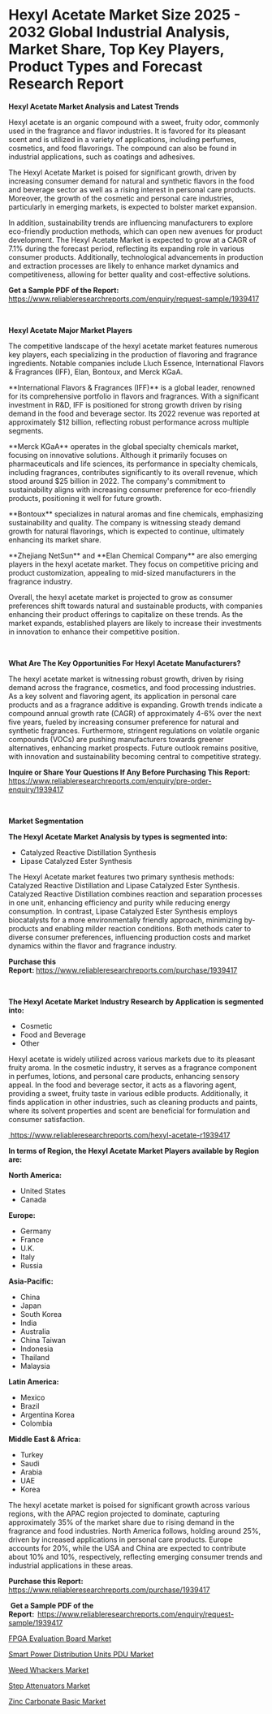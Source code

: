 <p><h1>Hexyl Acetate Market Size 2025 - 2032 Global Industrial Analysis, Market Share, Top Key Players, Product Types and Forecast Research Report</h1></p><p><strong>Hexyl Acetate Market Analysis and Latest Trends</strong></p>
<p><p>Hexyl acetate is an organic compound with a sweet, fruity odor, commonly used in the fragrance and flavor industries. It is favored for its pleasant scent and is utilized in a variety of applications, including perfumes, cosmetics, and food flavorings. The compound can also be found in industrial applications, such as coatings and adhesives. </p><p>The Hexyl Acetate Market is poised for significant growth, driven by increasing consumer demand for natural and synthetic flavors in the food and beverage sector as well as a rising interest in personal care products. Moreover, the growth of the cosmetic and personal care industries, particularly in emerging markets, is expected to bolster market expansion. </p><p>In addition, sustainability trends are influencing manufacturers to explore eco-friendly production methods, which can open new avenues for product development. The Hexyl Acetate Market is expected to grow at a CAGR of 7.1% during the forecast period, reflecting its expanding role in various consumer products. Additionally, technological advancements in production and extraction processes are likely to enhance market dynamics and competitiveness, allowing for better quality and cost-effective solutions.</p></p>
<p><strong>Get a Sample PDF of the Report:&nbsp;</strong> <a href="https://www.reliableresearchreports.com/enquiry/request-sample/1939417?utm_campaign=28&utm_medium=2&utm_source=Github&utm_content=ia&utm_term=31012025&utm_id=hexyl-acetate">https://www.reliableresearchreports.com/enquiry/request-sample/1939417</a></p>
<p>&nbsp;</p>
<p><strong>Hexyl Acetate Major Market Players</strong></p>
<p><p>The competitive landscape of the hexyl acetate market features numerous key players, each specializing in the production of flavoring and fragrance ingredients. Notable companies include Lluch Essence, International Flavors & Fragrances (IFF), Elan, Bontoux, and Merck KGaA.</p><p>**International Flavors & Fragrances (IFF)** is a global leader, renowned for its comprehensive portfolio in flavors and fragrances. With a significant investment in R&D, IFF is positioned for strong growth driven by rising demand in the food and beverage sector. Its 2022 revenue was reported at approximately $12 billion, reflecting robust performance across multiple segments.</p><p>**Merck KGaA** operates in the global specialty chemicals market, focusing on innovative solutions. Although it primarily focuses on pharmaceuticals and life sciences, its performance in specialty chemicals, including fragrances, contributes significantly to its overall revenue, which stood around $25 billion in 2022. The company's commitment to sustainability aligns with increasing consumer preference for eco-friendly products, positioning it well for future growth.</p><p>**Bontoux** specializes in natural aromas and fine chemicals, emphasizing sustainability and quality. The company is witnessing steady demand growth for natural flavorings, which is expected to continue, ultimately enhancing its market share.</p><p>**Zhejiang NetSun** and **Elan Chemical Company** are also emerging players in the hexyl acetate market. They focus on competitive pricing and product customization, appealing to mid-sized manufacturers in the fragrance industry.</p><p>Overall, the hexyl acetate market is projected to grow as consumer preferences shift towards natural and sustainable products, with companies enhancing their product offerings to capitalize on these trends. As the market expands, established players are likely to increase their investments in innovation to enhance their competitive position.</p></p>
<p>&nbsp;</p>
<p><strong>What Are The Key Opportunities For Hexyl Acetate Manufacturers?</strong></p>
<p><p>The hexyl acetate market is witnessing robust growth, driven by rising demand across the fragrance, cosmetics, and food processing industries. As a key solvent and flavoring agent, its application in personal care products and as a fragrance additive is expanding. Growth trends indicate a compound annual growth rate (CAGR) of approximately 4-6% over the next five years, fueled by increasing consumer preference for natural and synthetic fragrances. Furthermore, stringent regulations on volatile organic compounds (VOCs) are pushing manufacturers towards greener alternatives, enhancing market prospects. Future outlook remains positive, with innovation and sustainability becoming central to competitive strategy.</p></p>
<p><strong>Inquire or Share Your Questions If Any Before Purchasing This Report:</strong> <a href="https://www.reliableresearchreports.com/enquiry/pre-order-enquiry/1939417?utm_campaign=28&utm_medium=2&utm_source=Github&utm_content=ia&utm_term=31012025&utm_id=hexyl-acetate">https://www.reliableresearchreports.com/enquiry/pre-order-enquiry/1939417</a></p>
<p>&nbsp;</p>
<p><strong>Market Segmentation</strong></p>
<p><strong>The Hexyl Acetate Market Analysis by types is segmented into:</strong></p>
<p><ul><li>Catalyzed Reactive Distillation Synthesis</li><li>Lipase Catalyzed Ester Synthesis</li></ul></p>
<p><p>The Hexyl Acetate market features two primary synthesis methods: Catalyzed Reactive Distillation and Lipase Catalyzed Ester Synthesis. Catalyzed Reactive Distillation combines reaction and separation processes in one unit, enhancing efficiency and purity while reducing energy consumption. In contrast, Lipase Catalyzed Ester Synthesis employs biocatalysts for a more environmentally friendly approach, minimizing by-products and enabling milder reaction conditions. Both methods cater to diverse consumer preferences, influencing production costs and market dynamics within the flavor and fragrance industry.</p></p>
<p><strong>Purchase this Report:&nbsp;</strong><a href="https://www.reliableresearchreports.com/purchase/1939417?utm_campaign=28&utm_medium=2&utm_source=Github&utm_content=ia&utm_term=31012025&utm_id=hexyl-acetate">https://www.reliableresearchreports.com/purchase/1939417</a></p>
<p>&nbsp;</p>
<p><strong>The Hexyl Acetate Market Industry Research by Application is segmented into:</strong></p>
<p><ul><li>Cosmetic</li><li>Food and Beverage</li><li>Other</li></ul></p>
<p><p>Hexyl acetate is widely utilized across various markets due to its pleasant fruity aroma. In the cosmetic industry, it serves as a fragrance component in perfumes, lotions, and personal care products, enhancing sensory appeal. In the food and beverage sector, it acts as a flavoring agent, providing a sweet, fruity taste in various edible products. Additionally, it finds application in other industries, such as cleaning products and paints, where its solvent properties and scent are beneficial for formulation and consumer satisfaction.</p></p>
<p><a href="https://www.reliableresearchreports.com/hexyl-acetate-r1939417?utm_campaign=28&utm_medium=2&utm_source=Github&utm_content=ia&utm_term=31012025&utm_id=hexyl-acetate">&nbsp;https://www.reliableresearchreports.com/hexyl-acetate-r1939417</a></p>
<p><strong>In terms of Region, the Hexyl Acetate Market Players available by Region are:</strong></p>
<p>
    <p> <strong> North America: </strong>
        <ul>
            <li>United States</li>
            <li>Canada</li>
        </ul>
        </p> 
    <p> <strong> Europe: </strong>
        <ul>
            <li>Germany</li>
            <li>France</li>
            <li>U.K.</li>
            <li>Italy</li>
            <li>Russia</li>
        </ul>
        </p> 
    <p> <strong> Asia-Pacific: </strong>
        <ul>
            <li>China</li>
            <li>Japan</li>
            <li>South Korea</li>
            <li>India</li>
            <li>Australia</li>
            <li>China Taiwan</li>
            <li>Indonesia</li>
            <li>Thailand</li>
            <li>Malaysia</li>
        </ul>
        </p> 
    <p> <strong> Latin America: </strong>
        <ul>
            <li>Mexico</li>
            <li>Brazil</li>
            <li>Argentina Korea</li>
            <li>Colombia</li>
        </ul>
        </p> 
    <p> <strong> Middle East & Africa: </strong>
        <ul>
            <li>Turkey</li>
            <li>Saudi</li>
            <li>Arabia</li>
            <li>UAE</li>
            <li>Korea</li>
        </ul>
    </p>
    </p>
<p><p>The hexyl acetate market is poised for significant growth across various regions, with the APAC region projected to dominate, capturing approximately 35% of the market share due to rising demand in the fragrance and food industries. North America follows, holding around 25%, driven by increased applications in personal care products. Europe accounts for 20%, while the USA and China are expected to contribute about 10% and 10%, respectively, reflecting emerging consumer trends and industrial applications in these areas.</p></p>
<p><strong>Purchase this Report: </strong><a href="https://www.reliableresearchreports.com/purchase/1939417?utm_campaign=28&utm_medium=2&utm_source=Github&utm_content=ia&utm_term=31012025&utm_id=hexyl-acetate">https://www.reliableresearchreports.com/purchase/1939417</a></p>
<p>&nbsp;<strong>Get a Sample PDF of the Report:&nbsp;&nbsp;</strong><a href="https://www.reliableresearchreports.com/enquiry/request-sample/1939417?utm_campaign=28&utm_medium=2&utm_source=Github&utm_content=ia&utm_term=31012025&utm_id=hexyl-acetate">https://www.reliableresearchreports.com/enquiry/request-sample/1939417</a></p>
<p><strong></strong></p>
<p><p><a href="https://www.linkedin.com/pulse/fpga-evaluation-board-market-size-share-analysis-growth-trends-uvvte?utm_campaign=28&utm_medium=2&utm_source=Github&utm_content=ia&utm_term=31012025&utm_id=hexyl-acetate">FPGA Evaluation Board Market</a></p><p><a href="https://www.linkedin.com/pulse/market-research-report-growth-smart-power-distribution-sczwe?utm_campaign=28&utm_medium=2&utm_source=Github&utm_content=ia&utm_term=31012025&utm_id=hexyl-acetate">Smart Power Distribution Units PDU Market</a></p><p><a href="https://github.com/locarol73/Market-Research-Report-List-1/blob/main/weed-whackers-market.md?utm_campaign=28&utm_medium=2&utm_source=Github&utm_content=ia&utm_term=31012025&utm_id=hexyl-acetate">Weed Whackers Market</a></p><p><a href="https://www.linkedin.com/pulse/industry-analysis-technological-advancements-step-attenuators-hb2de?utm_campaign=28&utm_medium=2&utm_source=Github&utm_content=ia&utm_term=31012025&utm_id=hexyl-acetate">Step Attenuators Market</a></p><p><a href="https://github.com/lehumiston1971679/Market-Research-Report-List-1/blob/main/zinc-carbonate-basic-market.md?utm_campaign=28&utm_medium=2&utm_source=Github&utm_content=ia&utm_term=31012025&utm_id=hexyl-acetate">Zinc Carbonate Basic Market</a></p></p>